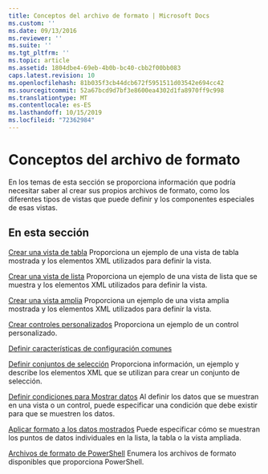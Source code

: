 ```yaml
---
title: Conceptos del archivo de formato | Microsoft Docs
ms.custom: ''
ms.date: 09/13/2016
ms.reviewer: ''
ms.suite: ''
ms.tgt_pltfrm: ''
ms.topic: article
ms.assetid: 1804dbe4-69eb-4b0b-bc40-cbb2f00bb083
caps.latest.revision: 10
ms.openlocfilehash: 81b035f3cb44dcb672f5951511d03542e694cc42
ms.sourcegitcommit: 52a67bcd9d7bf3e8600ea4302d1fa8970ff9c998
ms.translationtype: MT
ms.contentlocale: es-ES
ms.lasthandoff: 10/15/2019
ms.locfileid: "72362984"
---
```

# <a name="formatting-file-concepts"></a>Conceptos del archivo de formato

En los temas de esta sección se proporciona información que podría necesitar saber al crear sus propios archivos de formato, como los diferentes tipos de vistas que puede definir y los componentes especiales de esas vistas.

## <a name="in-this-section"></a>En esta sección

[Crear una vista de tabla](./creating-a-table-view.md) Proporciona un ejemplo de una vista de tabla mostrada y los elementos XML utilizados para definir la vista.

[Crear una vista de lista](./creating-a-list-view.md) Proporciona un ejemplo de una vista de lista que se muestra y los elementos XML utilizados para definir la vista.

[Crear una vista amplia](./creating-a-wide-view.md) Proporciona un ejemplo de una vista amplia mostrada y los elementos XML utilizados para definir la vista.

[Crear controles personalizados](./creating-custom-controls.md) Proporciona un ejemplo de un control personalizado.

[Definir características de configuración comunes](./defining-common-configuration-features.md)

[Definir conjuntos de selección](./defining-selection-sets.md) Proporciona información, un ejemplo y describe los elementos XML que se utilizan para crear un conjunto de selección.

[Definir condiciones para Mostrar datos](./defining-conditions-for-displaying-data.md) Al definir los datos que se muestran en una vista o un control, puede especificar una condición que debe existir para que se muestren los datos.

[Aplicar formato a los datos mostrados](./formatting-displayed-data.md) Puede especificar cómo se muestran los puntos de datos individuales en la lista, la tabla o la vista ampliada.

[Archivos de formato de PowerShell](./powershell-formatting-files.md) Enumera los archivos de formato disponibles que proporciona PowerShell.
